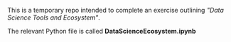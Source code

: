 This is a temporary repo intended to complete an exercise outlining *"Data Science Tools and Ecosystem"*.

The relevant Python file is called **DataScienceEcosystem.ipynb**
